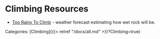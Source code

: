 # Climbing Resources

 - [Too Rainy To Climb](http://toorainy.com/) - weather forecast estimating how
   wet rock will be.

Categories: [Climbing]({{< relref "/docs/all.md" >}}?Climbing=true)